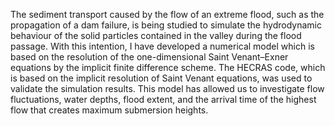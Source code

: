 
The sediment transport caused by the flow of an extreme flood, such as the propagation of a dam failure, is being studied to simulate the hydrodynamic behaviour of the solid particles contained in the valley during the flood passage. With this intention, I have developed a numerical model which is based on the resolution of the one-dimensional Saint Venant–Exner equations by the implicit finite difference scheme.
The HECRAS code, which is based on the implicit resolution of Saint Venant equations, was used to validate the simulation results. This model has allowed us to investigate flow fluctuations, water depths, flood extent, and the arrival time of the highest flow that creates maximum submersion heights.
